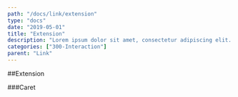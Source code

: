 ```yaml
---
path: "/docs/link/extension"
type: "docs"
date: "2019-05-01"
title: "Extension"
description: "Lorem ipsum dolor sit amet, consectetur adipiscing elit. Nunc tempus laoreet leo sit amet iaculis."
categories: ["300-Interaction"]
parent: "Link"
---
```


##Extension

###Caret

<demo>
  <demovanilla src="demos/inline/extensions/link/caret">
  </demovanilla>
</demo>
